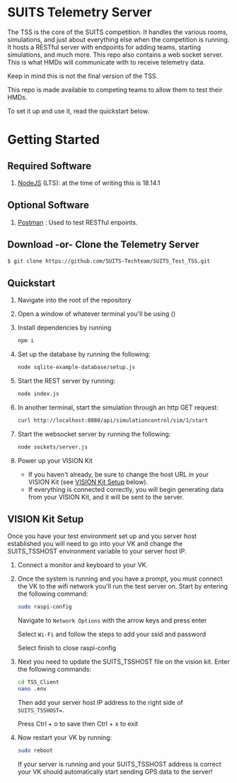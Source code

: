 # SUITS Telemetry Server
The TSS is the core of the SUITS competition. It handles the various rooms, simulations, and just about everything else when the competition is running. It hosts a RESTful server with endpoints for adding teams, starting simulations, and much more. This repo also contains a web socket server. This is what HMDs will communicate with to receive telemetry data.

Keep in mind this is not the final version of the TSS.

This repo is made available to competing teams to allow them to test their HMDs.

To set it up and use it, read the quickstart below.

# Getting Started

## Required Software
1. [NodeJS](https://nodejs.org/en/) (LTS): at the time of writing this is 18.14.1

## Optional Software 
1. [Postman](https://www.postman.com/) : Used to test RESTful enpoints.

## Download -or- Clone the Telemetry Server
``` bash
$ git clone https://github.com/SUITS-Techteam/SUITS_Test_TSS.git
```

## Quickstart
1. Navigate into the root of the repository
2. Open a window of whatever terminal you'll be using ()
3. Install dependencies by running

    ``` bash
    npm i
    ```
4. Set up the database by running the following:
    ``` bash
    node sqlite-example-database/setup.js
    ```
5. Start the REST server by running:
    ``` bash
    node index.js
    ```
6. In another terminal, start the simulation through an http GET request:
    ``` bash
    curl http://localhost:8080/api/simulationcontrol/sim/1/start
    ```
7. Start the websocket server by running the following:
    ``` bash
    node sockets/server.js
    ```
8. Power up your VISION Kit
    * If you haven't already, be sure to change the host URL in your VISION Kit (see [VISION Kit Setup](#vision-kit-setup) below).  
    * If everything is connected correctly, you will begin generating data from your VISION Kit, and it will be sent to the server.

## VISION Kit Setup
Once you have your test environment set up and you server host established you will need to go into your VK and change the SUITS_TSSHOST environment variable to 
your server host IP. 

1. Connect a monitor and keyboard to your VK. 
2. Once the system is running and you have a prompt, you must connect the VK to the wifi network you'll run the test server on. Start by entering the following command:
    ``` bash
    sudo raspi-config
    ```
    Navigate to `Network Options` with the arrow keys and press enter
    
    Select `Wi-Fi` and follow the steps to add your ssid and password
    
    Select finish to close raspi-config

3. Next you need to update the SUITS_TSSHOST file on the vision kit. Enter the following commands:
    ``` bash
    cd TSS_Client
    nano .env
    ```
    Then add your server host IP address to the right side of `SUITS_TSSHOST=`.
    
    Press Ctrl + o to save then Ctrl + x to exit

4. Now restart your VK by running:
    ``` bash
    sudo reboot
    ```
    If your server is running and your SUITS_TSSHOST address is correct your VK should automatically start sending GPS data to the server!
